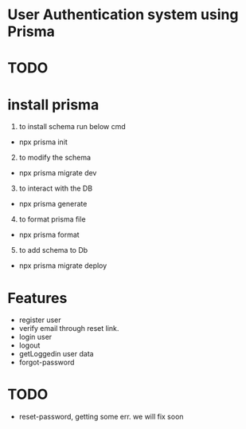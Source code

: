 # User Authentication system using Prisma

# TODO



# install prisma
1. to install schema run below cmd
-  npx prisma init

2. to modify the schema
-  npx prisma migrate dev

3. to interact with the DB
- npx prisma generate

4. to format prisma file
- npx prisma format

5. to add schema to Db
- npx prisma migrate deploy 


# Features

- register user
- verify email through reset link.
- login user
- logout
- getLoggedin  user data
- forgot-password

# TODO

- reset-password, getting some err. we will fix soon